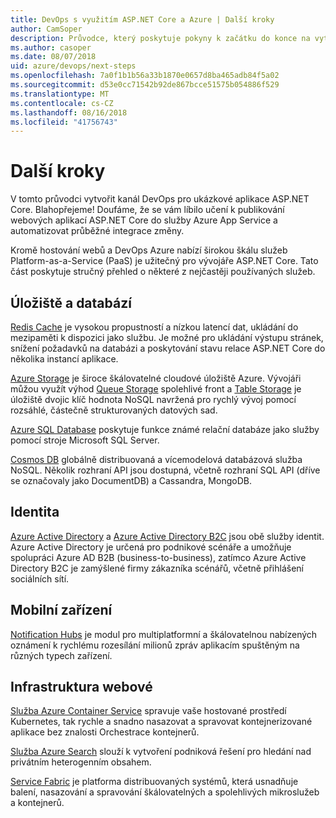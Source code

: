 ```yaml
---
title: DevOps s využitím ASP.NET Core a Azure | Další kroky
author: CamSoper
description: Průvodce, který poskytuje pokyny k začátku do konce na vytváření procesních toků pro DevOps pro aplikace ASP.NET Core hostované v Azure.
ms.author: casoper
ms.date: 08/07/2018
uid: azure/devops/next-steps
ms.openlocfilehash: 7a0f1b1b56a33b1870e0657d8ba465adb84f5a02
ms.sourcegitcommit: d53e0cc71542b92de867bcce51575b054886f529
ms.translationtype: MT
ms.contentlocale: cs-CZ
ms.lasthandoff: 08/16/2018
ms.locfileid: "41756743"
---
```

# <a name="next-steps"></a>Další kroky

V tomto průvodci vytvořit kanál DevOps pro ukázkové aplikace ASP.NET Core. Blahopřejeme! Doufáme, že se vám líbilo učení k publikování webových aplikací ASP.NET Core do služby Azure App Service a automatizovat průběžné integrace změny.

Kromě hostování webů a DevOps Azure nabízí širokou škálu služeb Platform-as-a-Service (PaaS) je užitečný pro vývojáře ASP.NET Core. Tato část poskytuje stručný přehled o některé z nejčastěji používaných služeb.

## <a name="storage-and-databases"></a>Úložiště a databází

[Redis Cache](https://docs.microsoft.com/azure/redis-cache/) je vysokou propustností a nízkou latencí dat, ukládání do mezipaměti k dispozici jako službu. Je možné pro ukládání výstupu stránek, snížení požadavků na databázi a poskytování stavu relace ASP.NET Core do několika instancí aplikace.

[Azure Storage](https://docs.microsoft.com/azure/storage/) je široce škálovatelné cloudové úložiště Azure. Vývojáři můžou využít výhod [Queue Storage](https://docs.microsoft.com/azure/storage/queues/storage-queues-introduction) spolehlivé front a [Table Storage](https://docs.microsoft.com/azure/storage/tables/table-storage-overview) je úložiště dvojic klíč hodnota NoSQL navržená pro rychlý vývoj pomocí rozsáhlé, částečně strukturovaných datových sad.

[Azure SQL Database](https://docs.microsoft.com/azure/sql-database/) poskytuje funkce známé relační databáze jako služby pomocí stroje Microsoft SQL Server.

[Cosmos DB](https://docs.microsoft.com/azure/cosmos-db/) globálně distribuovaná a vícemodelová databázová služba NoSQL. Několik rozhraní API jsou dostupná, včetně rozhraní SQL API (dříve se označovaly jako DocumentDB) a Cassandra, MongoDB.

## <a name="identity"></a>Identita

[Azure Active Directory](https://docs.microsoft.com/azure/active-directory/) a [Azure Active Directory B2C](https://docs.microsoft.com/azure/active-directory-b2c/) jsou obě služby identit. Azure Active Directory je určená pro podnikové scénáře a umožňuje spolupráci Azure AD B2B (business-to-business), zatímco Azure Active Directory B2C je zamýšlené firmy zákazníka scénářů, včetně přihlášení sociálních sítí.

## <a name="mobile"></a>Mobilní zařízení

[Notification Hubs](https://docs.microsoft.com/azure/notification-hubs/) je modul pro multiplatformní a škálovatelnou nabízených oznámení k rychlému rozesílání milionů zpráv aplikacím spuštěným na různých typech zařízení.

## <a name="web-infrastructure"></a>Infrastruktura webové

[Služba Azure Container Service](https://docs.microsoft.com/azure/aks/) spravuje vaše hostované prostředí Kubernetes, tak rychle a snadno nasazovat a spravovat kontejnerizované aplikace bez znalosti Orchestrace kontejnerů.

[Služba Azure Search](https://docs.microsoft.com/azure/search/) slouží k vytvoření podniková řešení pro hledání nad privátním heterogenním obsahem.

[Service Fabric](https://docs.microsoft.com/azure/service-fabric/) je platforma distribuovaných systémů, která usnadňuje balení, nasazování a spravování škálovatelných a spolehlivých mikroslužeb a kontejnerů.
